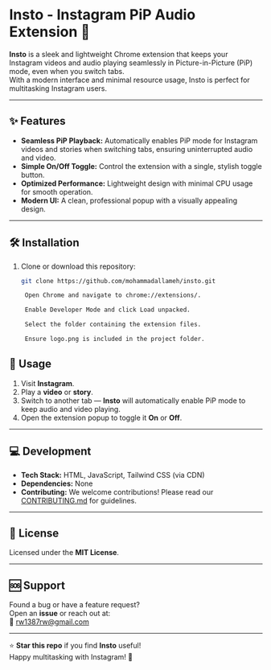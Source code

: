 # Insto - Instagram PiP Audio Extension 🚀

**Insto** is a sleek and lightweight Chrome extension that keeps your Instagram videos and audio playing seamlessly in Picture-in-Picture (PiP) mode, even when you switch tabs.  
With a modern interface and minimal resource usage, Insto is perfect for multitasking Instagram users.

---

## ✨ Features

-   **Seamless PiP Playback:** Automatically enables PiP mode for Instagram videos and stories when switching tabs, ensuring uninterrupted audio and video.
-   **Simple On/Off Toggle:** Control the extension with a single, stylish toggle button.
-   **Optimized Performance:** Lightweight design with minimal CPU usage for smooth operation.
-   **Modern UI:** A clean, professional popup with a visually appealing design.

---

## 🛠️ Installation

1. Clone or download this repository:

    ```bash
    git clone https://github.com/mohammadallameh/insto.git

     Open Chrome and navigate to chrome://extensions/.

     Enable Developer Mode and click Load unpacked.

     Select the folder containing the extension files.

     Ensure logo.png is included in the project folder.
    ```

## 📖 Usage

1. Visit **Instagram**.
2. Play a **video** or **story**.
3. Switch to another tab — **Insto** will automatically enable PiP mode to keep audio and video playing.
4. Open the extension popup to toggle it **On** or **Off**.

---

## 💻 Development

-   **Tech Stack:** HTML, JavaScript, Tailwind CSS (via CDN)
-   **Dependencies:** None
-   **Contributing:** We welcome contributions! Please read our [CONTRIBUTING.md](CONTRIBUTING.md) for guidelines.

---

## 📜 License

Licensed under the **MIT License**.

---

## 🆘 Support

Found a bug or have a feature request?  
Open an **issue** or reach out at:  
📩 rw1387rw@gmail.com

---

⭐ **Star this repo** if you find **Insto** useful!  
Happy multitasking with Instagram! 🎵
